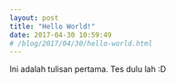 ```yaml
---
layout: post
title: "Hello World!"
date: 2017-04-30 10:59:49
# /blog/2017/04/30/hello-world.html
---
```


Ini adalah tulisan pertama. Tes dulu lah :D